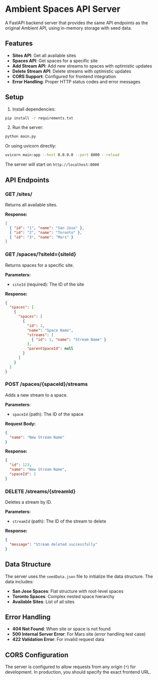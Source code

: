# Ambient Spaces API Server

A FastAPI backend server that provides the same API endpoints as the original Ambient API, using in-memory storage with seed data.

## Features

- **Sites API**: Get all available sites
- **Spaces API**: Get spaces for a specific site
- **Add Stream API**: Add new streams to spaces with optimistic updates
- **Delete Stream API**: Delete streams with optimistic updates
- **CORS Support**: Configured for frontend integration
- **Error Handling**: Proper HTTP status codes and error messages

## Setup

1. Install dependencies:
```bash
pip install -r requirements.txt
```

2. Run the server:
```bash
python main.py
```

Or using uvicorn directly:
```bash
uvicorn main:app --host 0.0.0.0 --port 8000 --reload
```

The server will start on `http://localhost:8000`

## API Endpoints

### GET /sites/
Returns all available sites.

**Response:**
```json
[
  { "id": "1", "name": "San Jose" },
  { "id": "2", "name": "Toronto" },
  { "id": "3", "name": "Mars" }
]
```

### GET /spaces/?siteId={siteId}
Returns spaces for a specific site.

**Parameters:**
- `siteId` (required): The ID of the site

**Response:**
```json
{
  "spaces": [
    {
      "spaces": [
        {
          "id": 1,
          "name": "Space Name",
          "streams": [
            { "id": 1, "name": "Stream Name" }
          ],
          "parentSpaceId": null
        }
      ]
    }
  ]
}
```

### POST /spaces/{spaceId}/streams
Adds a new stream to a space.

**Parameters:**
- `spaceId` (path): The ID of the space

**Request Body:**
```json
{
  "name": "New Stream Name"
}
```

**Response:**
```json
{
  "id": 123,
  "name": "New Stream Name",
  "spaceId": 1
}
```

### DELETE /streams/{streamId}
Deletes a stream by ID.

**Parameters:**
- `streamId` (path): The ID of the stream to delete

**Response:**
```json
{
  "message": "Stream deleted successfully"
}
```

## Data Structure

The server uses the `seedData.json` file to initialize the data structure. The data includes:

- **San Jose Spaces**: Flat structure with root-level spaces
- **Toronto Spaces**: Complex nested space hierarchy
- **Available Sites**: List of all sites

## Error Handling

- **404 Not Found**: When site or space is not found
- **500 Internal Server Error**: For Mars site (error handling test case)
- **422 Validation Error**: For invalid request data

## CORS Configuration

The server is configured to allow requests from any origin (`*`) for development. In production, you should specify the exact frontend URL. 